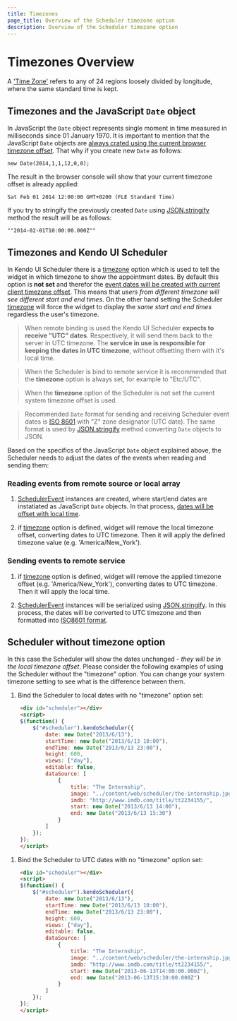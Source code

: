 ```yaml
---
title: Timezones
page_title: Overview of the Scheduler timezone option
description: Overview of the Scheduler timezone option
---
```


# Timezones Overview
A ['Time Zone'](http://www.timeanddate.com/time/time-zones.html) refers to any of 24 regions loosely divided by longitude, where the same standard time is kept.

## Timezones and the JavaScript `Date` object
In JavaScript the `Date` object represents single moment in time measured in milliseconds since 01 January 1970. It is important to mention that the JavaScript `Date` objects are [always crated using the current browser timezone offset](http://www.ecma-international.org/ecma-262/6.0/#sec-localtime). That why if you create new `Date` as follows:

    new Date(2014,1,1,12,0,0);

The result in the browser console will show that your current timezone offset is already applied:

    Sat Feb 01 2014 12:00:00 GMT+0200 (FLE Standard Time)

If you try to stringify the previously created `Date` using [JSON.stringify](https://developer.mozilla.org/en-US/docs/Web/JavaScript/Reference/Global_Objects/JSON/stringify) method the result will be as follows:

    ""2014-02-01T10:00:00.000Z""

## Timezones and Kendo UI Scheduler
In Kendo UI Scheduler there is a [timezone](/api/javascript/ui/scheduler#configuration-timezone) option which is used to tell the widget in which timezone to show the appointment dates. By default this option is **not set** and therefor the [event dates will be created with current client timezone offset](/web/scheduler/timezones#timezone-option-is-not-set). This means that *users from different timezone will see different start and end times*. On the other hand setting the Scheduler [timezone](/api/javascript/ui/scheduler#configuration-timezone) will force the widget to display the *same start and end times* regardless the user's timezone.

> When remote binding is used the Kendo UI Scheduler **expects to receive "UTC" dates**. Respectively, it will send them back to the server in UTC timezone. The **service in use is responsible for keeping the dates in UTC timezone**, without offsetting them with it's local time.

> When the Scheduler is bind to remote service it is recommended that the **timezone** option is always set, for example to "Etc/UTC".

> When the **timezone** option of the Scheduler is not set the current system timezone offset is used.

> Recommended `Date` format for sending and receiving Scheduler event dates is [ISO 8601](https://en.wikipedia.org/wiki/ISO_8601) with "Z" zone designator (UTC date). The same format is used by [JSON.stringify](https://developer.mozilla.org/en-US/docs/Web/JavaScript/Reference/Global_Objects/JSON/stringify) method converting `Date` objects to JSON.

Based on the specifics of the JavaScript `Date` object explained above, the Scheduler needs to adjust the dates of the events when reading and sending them:

### Reading events from remote source or local array

1) [SchedulerEvent](/api/framework/SchedulerEvent) instances are created, where start/end dates are instatiated as JavaScript `Date` objects.
In that process, [dates will be offset with local time](http://www.ecma-international.org/ecma-262/6.0/#sec-localtime). 

1) if [timezone](/api/javascript/ui/scheduler#configuration-timezone) option is defined, widget will remove the local timezone offset, converting dates to UTC timezone.
Then it will apply the defined timezone value (e.g. 'America/New_York').

### Sending events to remote service

1) if [timezone](/api/javascript/ui/scheduler#configuration-timezone) option is defined, widget will remove the applied timezone offset (e.g. 'America/New_York'), converting dates to UTC timezone. Then it will apply the local time.

1) [SchedulerEvent](/api/framework/SchedulerEvent) instances will be serialized using [JSON.stringify](https://developer.mozilla.org/en-US/docs/Web/JavaScript/Reference/Global_Objects/JSON/stringify). In this process, the dates will be converted to UTC timezone and then formatted into [ISO8601 format](https://en.wikipedia.org/wiki/ISO_8601).

## Scheduler without timezone option

In this case the Scheduler will show the dates unchanged - *they will be in the local timezone offset*. Please consider the following examples of using the Scheduler without the "timezone" option. You can change your system timezone setting to see what is the difference between them.

1) Bind the Scheduler to local dates with no "timezone" option set:
````html
    <div id="scheduler"></div>
    <script>
    $(function() {
        $("#scheduler").kendoScheduler({
            date: new Date("2013/6/13"),
            startTime: new Date("2013/6/13 10:00"),
            endTime: new Date("2013/6/13 23:00"),
            height: 600,
            views: ["day"],
            editable: false,
            dataSource: [
                {
                    title: "The Internship",
                    image: "../content/web/scheduler/the-internship.jpg",
                    imdb: "http://www.imdb.com/title/tt2234155/",
                    start: new Date("2013/6/13 14:00"),
                    end: new Date("2013/6/13 15:30")
                }
            ]
        });
    });
    </script>
````
1) Bind the Scheduler to UTC dates with no "timezone" option set:
````html
    <div id="scheduler"></div>
    <script>
    $(function() {
        $("#scheduler").kendoScheduler({
            date: new Date("2013/6/13"),
            startTime: new Date("2013/6/13 10:00"),
            endTime: new Date("2013/6/13 23:00"),
            height: 600,
            views: ["day"],
            editable: false,
            dataSource: [
                {
                    title: "The Internship",
                    image: "../content/web/scheduler/the-internship.jpg",
                    imdb: "http://www.imdb.com/title/tt2234155/",
                    start: new Date("2013-06-13T14:00:00.000Z"),
                    end: new Date("2013-06-13T15:30:00.000Z")
                }
            ]
        });
    });
    </script>
````